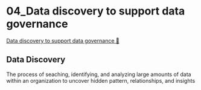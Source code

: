 # 04_Data discovery to support data governance

[Data discovery to support data governance 🔗](https://www.coursera.org/learn/cloud-security-risks-identify-and-protect-against-threats/lecture/c979s/data-discovery-to-support-data-governance)

## Data Discovery

The process of seaching, identifying, and analyzing large amounts of data within an organization to uncover hidden pattern, relationships, and insights
